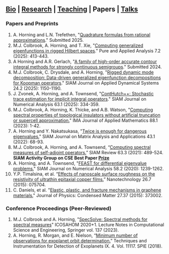 ## [Bio](index.md) | [Research](research.md) | [Teaching](teaching.md) | Papers | [Talks](talks.md)

### Papers and Preprints

1. A. Horning and L.N. Trefethen, "[Quadrature formulas from rational approximations](https://arxiv.org/abs/2507.14971)." Submitted 2025.
2. M.J. Colbrook, A. Horning, and T. Xie, "[Computing generalized eigenfunctions in rigged Hilbert spaces](https://doi.org/10.2140/paa.2025.7.413)." Pure and Applied Analysis 7.2 (2025): 413-443.
3. A Horning and A.R. Gerlach, "[A family of high-order accurate contour integral methods for strongly continuous semigroups](https://arxiv.org/abs/2408.07691)." Submitted 2024.
4. M.J. Colbrook, C. Drysdale, and A. Horning, "[Rigged dynamic mode decomposition: Data-driven generalized eigenfunction decompositions for Koopman operators](https://doi.org/10.1137/24M1662370)." SIAM Journal on Applied Dynamical Systems 24.2 (2025): 1150-1190.
5. J. Zvonek, A. Horning, and A. Townsend, "[ContHutch++: Stochastic trace estimation for implicit integral operators](https://doi.org/10.1137/23M1614365)." SIAM Journal on Numerical Analysis 63.1 (2025): 334-359.
6. M.J. Colbrook, A. Horning, K. Thicke, and A.B. Watson, "[Computing spectral properties of topological insulators without artificial truncation or supercell approximation.](https://doi.org/10.1093/imamat/hxad002)" IMA Journal of Applied Mathematics 88.1 (2023): 1-42.
7. A. Horning and Y. Nakatsukasa, "[Twice is enough for dangerous eigenvalues.](https://doi.org/10.1137/20M1385330)" SIAM Journal on Matrix Analysis and Applications 43.1 (2022): 68-93.
8. M.J. Colbrook, A. Horning, and A. Townsend, “[Computing spectral measures of self-adjoint operators.](https://doi.org/10.1137/20M1330944)” SIAM Review 63.3 (2021): 489-524. **SIAM Activity Group on CSE Best Paper [Prize](https://www.siam.org/programs-initiatives/prizes-awards/activity-group-prizes/siam-activity-group-on-computational-science-and-engineering-best-paper-prize/)**
9. A. Horning, and A. Townsend, "[FEAST for differential eigenvalue problems.](https://doi.org/10.1137/19M1238708)" SIAM Journal on Numerical Analysis 58.2 (2020): 1239-1262.
10. Y.P. Timalsina, et al. “[Effects of nanoscale surface roughness on the resistivity of ultrathin epitaxial copper films.](https://iopscience.iop.org/article/10.1088/0957-4484/26/7/075704/meta)” Nanotechnology 26.7 (2015): 075704.
11. C. Daniels, et al. "[Elastic, plastic, and fracture mechanisms in graphene materials.](https://iopscience.iop.org/article/10.1088/0953-8984/27/37/373002#artAbst)" Journal of Physics: Condensed Matter 27.37 (2015): 373002.

### Conference Proceedings (Peer-Reviewed)
1. M.J. Colbrook and A. Horning, "[SpecSolve: Spectral methods for spectral measures](https://doi.org/10.1007/978-3-031-20432-6_10)" ICOSAHOM 2020+1. Lecture Notes in Computational Science and Engineering, Springer vol. 137 (2023). 
2. A. Horning, R. Morgan, and E. Nielson, “[Minimum number of observations for exoplanet orbit determination.](https://www.spiedigitallibrary.org/conference-proceedings-of-spie/11117/111171C/Minimum-number-of-observations-for-exoplanet-orbit-determination/10.1117/12.2529741.short?SSO=1)” Techniques and Instrumentation for Detection of Exoplanets IX. 4. Vol. 11117. SPIE (2018).
